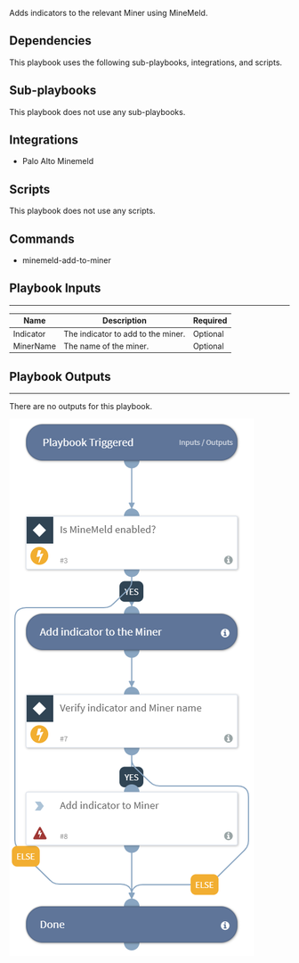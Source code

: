 Adds indicators to the relevant Miner using MineMeld.

## Dependencies
This playbook uses the following sub-playbooks, integrations, and scripts.

## Sub-playbooks
This playbook does not use any sub-playbooks.

## Integrations
* Palo Alto Minemeld

## Scripts
This playbook does not use any scripts.

## Commands
* minemeld-add-to-miner

## Playbook Inputs
---

| **Name** | **Description** | **Required** |
| --- | --- | --- | 
| Indicator | The indicator to add to the miner. | Optional |
| MinerName | The name of the miner. |Optional |

## Playbook Outputs
---
There are no outputs for this playbook.

![Add_Indicator_to_Miner_Palo_Alto_MineMeld](https://raw.githubusercontent.com/demisto/content/1bdd5229392bd86f0cc58265a24df23ee3f7e662/docs/images/playbooks/Add_Indicator_to_Miner_Palo_Alto_MineMeld.png)
